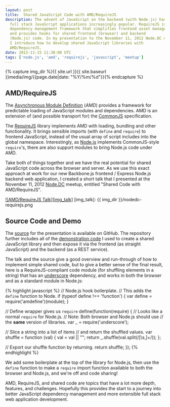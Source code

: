 ```yaml
---
layout: post
title:  Shared JavaScript Code with AMD/RequireJS
description: The advent of JavaScript on the backend (with Node.js) has made
  full stack JavaScript applications increasingly popular. RequireJS is
  dependency management framework that simplifies frontend asset management,
  and provides hooks for shared frontend (browser) and backend
  (Node.js) code. In my presentation to the November 11, 2012 Node.DC meetup,
  I introduce how to develop shared JavaScript libraries with
  AMD/RequireJS.
date: 2012-11-15 11:30:00 UTC
tags: ['node.js', 'amd', 'requirejs', 'javascript', 'meetup']
---
```

{% capture img_dir %}{{ site.url }}{{ site.baseurl }}media/img/{{page.date|date: "%Y/%m/%d"}}{% endcapture %}

## AMD/RequireJS

The [Asynchronous Module Definition][amd] (*AMD*) provides a framework for
predictable loading of JavaScript modules and dependencies. AMD is an extension
of (and possible transport for) the [CommonJS][cjs] specification.

The [RequireJS][requirejs] library implements AMD with loading, bundling and
other functionality. It brings sensible imports (with `define` and `require`)
to frontend JavaScript, instead of the usual array of script includes into the
global namespace. Interestingly, as [Node.js][nodejs] implements CommonJS-style
`require`'s, there are also support modules to bring Node.js code under AMD.

Take both of things together and we have the real potential for shared
JavaScript code across the browser and server. As we use this exact approach
at work for our new Backbone.js frontend / Express Node.js backend web
application, I created a short talk that I presented at the  November 11, 2012
[Node.DC][node_dc] meetup, entitled "Shared Code with AMD/RequireJS".

[![AMD/RequireJS Talk][img_talk]][amd_talk]
[img_talk]: {{ img_dir }}/nodedc-requirejs.png

<!-- more start -->

## Source Code and Demo

The [source][amd_source] for the presentation is available on GitHub. The
repository further includes all of the [demonstration code][amd_demo] I used to
create a shared JavaScript library and then expose it via the frontend (as
straight JavaScript) and the backend (as a REST service).

The talk and the source give a good overview and run-through of how to implement
simple shared code, but to give a better sense of the final result, here is a
RequireJS-compliant code module (for shuffling elements in a string) that has
an [underscore][underscore] dependency, and works in both the browser
and as a standard module in Node.js:

{% highlight javascript %}
// Node.js hook boilerplate.
// This adds the `define` function to Node.
if (typeof define !== 'function') {
  var define = require('amdefine')(module);
}

// Define wrapper gives us `require`
define(function(require) {
  // Looks like a normal `require` for Node.js.
  // Note: Both browser and Node.js should use
  // the **same** version of libraries.
  var _ = require('underscore');

  // Slice a string into a list of items
  // and return the shuffled values.
  var shuffle = function (val) {
    val = val || "";
    return _.shuffle(val.split(/[\s,]+/));
  };

  // Export our shuffle function by returning.
  return shuffle;
});
{% endhighlight %}

We add some boilerplate at the top of the library for Node.js, then use
the `define` function to make a `require` import function available to both the
browser and Node.js, and we're off and code sharing!

AMD, RequireJS, and shared code are topics that have a lot more depth,
features, and challenges. Hopefully this provides the start to a journey into
better JavaScript dependency management and more extensible full stack web
application development.

[amd]: https://github.com/amdjs/amdjs-api/wiki/AMD
[cjs]: http://www.commonjs.org/
[requirejs]: http://requirejs.org/
[amd_talk]: http://ryan-roemer.github.com/nodedc-requirejs-talk/
[amd_source]: https://github.com/ryan-roemer/nodedc-requirejs-talk/
[amd_demo]: https://github.com/ryan-roemer/nodedc-requirejs-talk/tree/master/demo
[node_dc]: http://www.meetup.com/node-dc/events/89233812/
[nodejs]: http://nodejs.org
[underscore]: http://underscorejs.org/

<!-- more end -->
